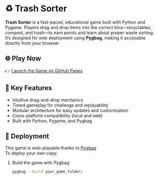# ♻️ Trash Sorter

**Trash Sorter** is a fast-paced, educational game built with Python and Pygame. Players drag and drop items into the correct bins—recyclables, compost, and trash—to earn points and learn about proper waste sorting. It’s designed for web deployment using **Pygbag**, making it accessible directly from your browser.

## 🌐 Play Now

👉 [Launch the Game on GitHub Pages](https://lawrencedaboss.github.io/trash_sorter_game/)  

## 🧠 Key Features

- Intuitive drag-and-drop mechanics
- Timed gameplay for challenge and replayability
- Modular architecture for easy updates and customization
- Cross-platform compatibility (local and web)
- Built with Python, Pygame, and Pygbag

## 🚀 Deployment

This game is web-playable thanks to [Pygbag](https://github.com/pygame-web/pygbag).  
To deploy your own copy:

1. Build the game with Pygbag:
   ```bash
   pygbag --build your_game_folder/